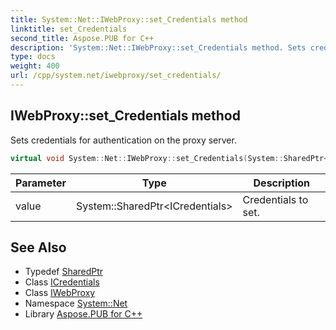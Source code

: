 ```yaml
---
title: System::Net::IWebProxy::set_Credentials method
linktitle: set_Credentials
second_title: Aspose.PUB for C++
description: 'System::Net::IWebProxy::set_Credentials method. Sets credentials for authentication on the proxy server in C++.'
type: docs
weight: 400
url: /cpp/system.net/iwebproxy/set_credentials/
---
```

## IWebProxy::set_Credentials method


Sets credentials for authentication on the proxy server.

```cpp
virtual void System::Net::IWebProxy::set_Credentials(System::SharedPtr<ICredentials> value)=0
```


| Parameter | Type | Description |
| --- | --- | --- |
| value | System::SharedPtr\<ICredentials\> | Credentials to set. |

## See Also

* Typedef [SharedPtr](../../../system/sharedptr/)
* Class [ICredentials](../../icredentials/)
* Class [IWebProxy](../)
* Namespace [System::Net](../../)
* Library [Aspose.PUB for C++](../../../)
